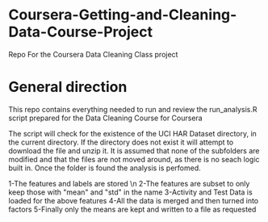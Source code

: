 # Coursera-Getting-and-Cleaning-Data-Course-Project
Repo For the Coursera Data Cleaning Class project

# General direction
This repo contains everything needed to run and review the run_analysis.R script prepared for the Data Cleaning Course for Coursera

The script will check for the existence of the UCI HAR Dataset directory, in the current directory.
If the directory does not exist it will attempt to download the file and unzip it.
It is assumed that none of the subfolders are modified and that the files are not moved around, as there is no seach logic built in.
Once the folder is found the analysis is perfomed.

1-The features and labels are stored \n
2-The features are subset to only keep those with "mean" and "std" in the name
3-Activity and Test Data is loaded for the above features
4-All the data is merged and then turned into factors
5-Finally only the means are kept and written to a file as requested

